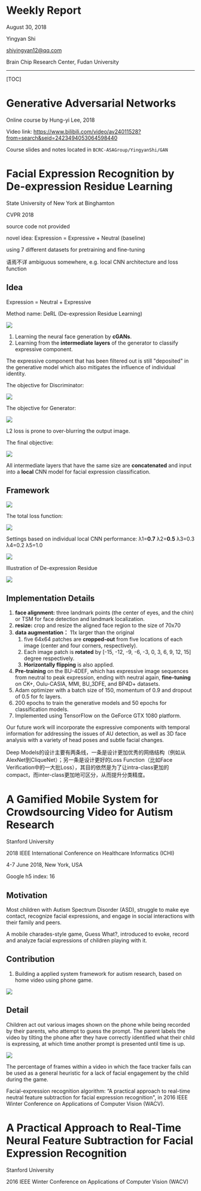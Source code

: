 # Weekly Report

August 30, 2018

Yingyan Shi

shiyingyan12@qq.com

Brain Chip Research Center, Fudan University

***

[TOC]

# Generative Adversarial Networks

Online course by Hung-yi Lee, 2018

Video link: https://www.bilibili.com/video/av24011528?from=search&seid=2423494053064598440

Course slides and notes located in `BCRC-ASAGroup/YingyanShi/GAN` 



# Facial Expression Recognition by De-expression Residue Learning

State University of New York at Binghamton

CVPR 2018

source code not provided

novel idea: Expression = Expressive + Neutral (baseline)

using 7 different datasets for pretraining and fine-tuning

语焉不详 ambiguous somewhere, e.g. local CNN architecture and loss function

## Idea

Expression = Neutral + Expressive

Method name: DeRL (De-expression Residue Learning)

![](images/2.png)

1. Learning the neural face generation by **cGANs**.
2. Learning from the **intermediate layers** of the generator to classify expressive component.

The expressive component that has been filtered out is still "deposited" in the generative model which also mitigates the influence of individual identity.

The objective for Discriminator:

![](images/4.png)

The objective for Generator:

![](images/5.png)

L2 loss is prone to over-blurring the output image.

The final objective:

![](images/6.png)

All intermediate layers that have the same size are **concatenated** and input into a **local** CNN model for facial expression classification. 

## Framework 

![](images/3.png)

The total loss function:

![](images/7.png)

Settings based on individual local CNN performance:		λ1=**0.7**	λ2=**0.5**	λ3=0.3	λ4=0.2	λ5=1.0

![](images/9.png)

Illustration of De-expression Residue

![](images/8.png)

## Implementation Details

1. **face alignment:** three landmark points (the center of eyes, and the chin) or TSM for face detection and landmark localization.
2. **resize:** crop and resize the aligned face region to the size of 70x70
3. **data augmentation：** 11x larger than the original
   1. five 64x64 patches are **cropped-out** from five locations of each image (center and four corners, respectively). 
   2. Each image patch is **rotated** by [-15, -12, -9, -6, -3, 0, 3, 6, 9, 12, 15] degree respectively. 
   3. **Horizontally flipping** is also applied.
4. **Pre-training** on the BU-4DEF, which has expressive image sequences from neutral to peak expression, ending with neutral again, **fine-tuning** on CK+, Oulu-CASIA, MMI, BU_3DFE, and BP4D+ datasets.
5. Adam optimizer with a batch size of 150, momentum of 0.9 and dropout of 0.5 for fc layers. 
6. 200 epochs to train the generative models and 50 epochs for classification models.
7. Implemented using TensorFlow on the GeForce GTX 1080 platform.





Our future work will incorporate the expressive components with temporal information for addressing the
issues of AU detection, as well as 3D face analysis with a variety of head poses and subtle facial changes.

Deep Models的设计主要有两条线，一条是设计更加优秀的网络结构（例如从AlexNet到CliqueNet）；另一条是设计更好的Loss Function（比如Face Verification中的一大批Loss），其目的依然是为了让intra-class更加的compact，而inter-class更加地可区分，从而提升分类精度。



#  A Gamified Mobile System for Crowdsourcing Video for Autism Research

Stanford University

2018 IEEE International Conference on Healthcare Informatics (ICHI)

4-7 June 2018, New York, USA 

Google h5 index: 16

## Motivation

Most children with Autism Spectrum Disorder (ASD), struggle to make eye contact, recognize facial expressions, and engage in social interactions with their family and peers. 

A mobile charades-style game, Guess What?, introduced to evoke, record and analyze facial expressions of children playing with it.

## Contribution

1. Building a applied system framework for autism research, based on home video using phone game.

![](images/1.jpg)

## Detail

Children act out various images shown on the phone while being recorded by their parents, who attempt to guess the prompt. The parent labels the video by tilting the phone after they have correctly identified what their child is expressing, at which time another prompt is presented until time is up.

![](images/1.png)

The percentage of frames within a video in which the face tracker fails can be used as a general heuristic for a lack of facial engagement by the child during the game.

Facial-expression recognition algorithm: “A practical approach to real-time neutral feature subtraction for facial expression recognition", in 2016 IEEE Winter Conference on Applications of Computer Vision (WACV).

# A Practical Approach to Real-Time Neural Feature Subtraction for Facial Expression Recognition

Stanford University

2016 IEEE Winter Conference on Applications of Computer Vision (WACV)


